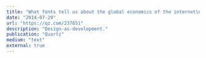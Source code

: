 ```yaml
---
title: "What fonts tell us about the global economics of the internet\n"
date: "2014-07-29"
url: "https://qz.com/237851"
description: "Design-as-development."
publication: "Quartz"
medium: "text"
external: true
---
```

